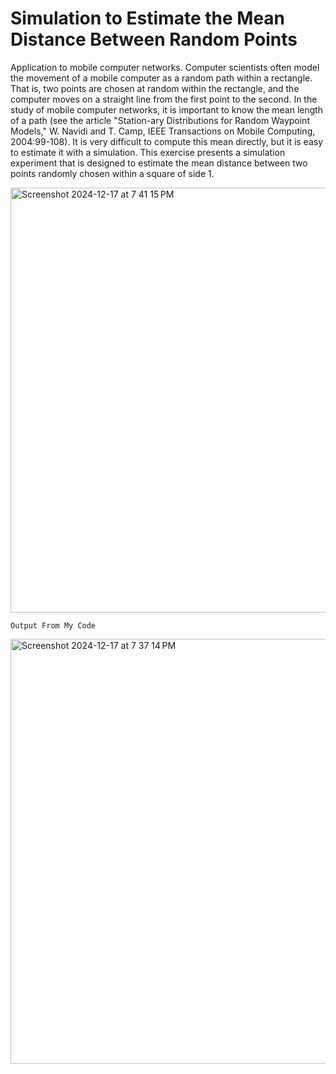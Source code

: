 
# Simulation to Estimate the Mean Distance Between Random Points

Application to mobile computer networks. Computer scientists often model the movement of a mobile computer as a random path within a rectangle.
That is, two points are chosen at random within the rectangle, and the computer moves on a straight line from the first point to the second. In the study of mobile computer networks, it is important to know the mean length of a path (see the article "Station-ary Distributions for Random Waypoint Models," W.
Navidi and T. Camp, IEEE Transactions on Mobile Computing, 2004:99-108). It is very difficult to compute this mean directly, but it is easy to estimate it with a simulation. This exercise presents a simulation experiment that is designed to estimate the mean distance between two points randomly chosen within a square of side 1. <br>

<img width="680" alt="Screenshot 2024-12-17 at 7 41 15 PM" src="https://github.com/user-attachments/assets/b57915ca-308c-44be-9dae-2166caae6fae" />




```
Output From My Code
```

<img width="680" alt="Screenshot 2024-12-17 at 7 37 14 PM" src="https://github.com/user-attachments/assets/b4fcf5c9-f1f8-4c06-a192-9de55c95381b" />

